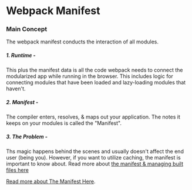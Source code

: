 # Webpack Manifest

### Main Concept

The webpack manifest conducts the interaction of all modules.

##### 1. Runtime -

This plus the manifest data is all the code webpack needs to connect the modularized app while running in the browser. This includes logic for connecting modules that have been loaded and lazy-loading modules that haven't.

##### 2. Manifest -

The compiler enters, resolves, & maps out your application. The notes it keeps on your modules is called the "Manifest". 

##### 3. The Problem -

Ths magic happens behind the scenes and usually doesn't affect the end user (being you). However, if you want to utilize caching, the manifest is important to know about. Read more about [the manifest & managing built files here](https://webpack.js.org/guides/output-management/#the-manifest)

[Read more about The Manifest Here](https://webpack.js.org/concepts/manifest/).
